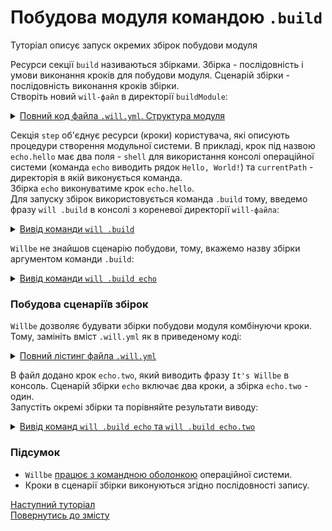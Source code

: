 # <a name="module-by-build"></a> Побудова модуля командою `.build`

Туторіал описує запуск окремих збірок побудови модуля

Ресурси cекції `build` називаються збірками. Збірка - послідовність і умови виконання кроків для побудови модуля. Сценарій збірки - послідовність виконання кроків збірки.  
Створіть новий `will-файл` в директорії `buildModule`:  

<details>
  <summary><u>Повний код файла <code>.will.yml</code>. Структура модуля</u></summary>

```yaml
about :

    name : buildModule
    description : "Using build command"
    version : 0.0.1
    keywords :
        - willbe
        
step :

  echo.hello :
    shell : echo "Hello, World!"
    currentPath : '.'
    
build :

  echo:
    steps :
       - echo.hello
    
```

<p>Структура модуля</p>

```
buildModule              
     └── .will.yml     
  
```

</details>


Секція `step` об'єднує ресурси (кроки) користувача, які описують процедури створення модульної системи. В прикладі, крок під назвою `echo.hello` має два поля - `shell` для використання консолі операційної системи (команда `echo` виводить рядок `Hello, World!`) та `currentPath` - директорія в якій виконується команда.  
Збірка `echo` виконуватиме крок `echo.hello`.  
Для запуску збірок використовується команда `.build` тому, введемо фразу `will .build` в консолі з кореневої директорії `will-файла`:

<details>
  <summary><u>Вивід команди <code>will .build</code></u></summary>

```
[user@user ~]$ will .build 
...
Please specify exactly one build scenario, none satisfies passed arguments

```

</details>


`Willbe` не знайшов сценарію побудови, тому, вкажемо назву збірки аргументом команди `.build`:

<details>
  <summary><u>Вивід команди <code>will .build echo</code></u></summary>

```
[user@user ~]$ will .build echo
Request ".build echo"
...
  Building echo
 > echo "Hello, World"
Hello, World
  Built echo.debug in 0.089s

```

<p>Структура модуля після побудови</p>

```
buildModule              
     └── .will.yml     
  
```

</details>

### Побудова сценаріїв збірок
`Willbe` дозволяє будувати збірки побудови модуля комбінуючи кроки. Тому, замініть вміст `.will.yml` як в приведеному коді:

<details>
  <summary><u>Повний лістинг файла <code>.will.yml</code></u></summary>

```yaml

about :

    name : buildModuleWithCriterion
    description : "Output of various phrases using criterions"
    version : 0.0.1
    keywords :
        - willbe
        
step :

  echo.hello :
    shell : echo "Hello, World"
    currentPath : '.'
        
  echo.two :
    shell : echo "It's Willbe"
    currentPath : '.'    

build :

  echo:
    steps :
       - echo.hello
       - echo.two
       
  echo.two:
    steps :
       - echo.two      

```

<p>Структура модуля</p>

```
buildModule              
     └── .will.yml     
  
```

</details>


В файл додано крок `echo.two`, який виводить фразу `It's Willbe` в консоль. Сценарій збірки `echo` включає два кроки, а збірка `echo.two` - один.  
Запустіть окремі збірки та порівняйте результати виводу:  

<details>
  <summary><u>Вивід команд <code>will .build echo</code> та <code>will .build echo.two</code></u></summary>
    <p>Збірка 'echo'</p>

```
[user@user ~]$ will .build echo
...
  Building echo
 > echo "Hello, World"
Hello, World
 > echo "It's Willbe"
It's Willbe
  Built echo in 0.275s

``` 

<p>Збірка `echo.two`</p>

```
[user@user ~]$ will .build echo.two
...
  Building echo.two
 > echo "It's Willbe"
It's Willbe
  Built echo in 0.095s

``` 

<p>Структура модуля після побудов</p>

```
buildModule              
     └── .will.yml     
  
```

</details>

### Підсумок
- `Willbe` [працює з командною оболонкою](#shell-resource) операційної системи.  
- Кроки в сценарії збірки виконуються згідно послідовності запису.  

[Наступний туторіал](PredefinedSteps.md)  
[Повернутись до змісту](../README.md#tutorials)